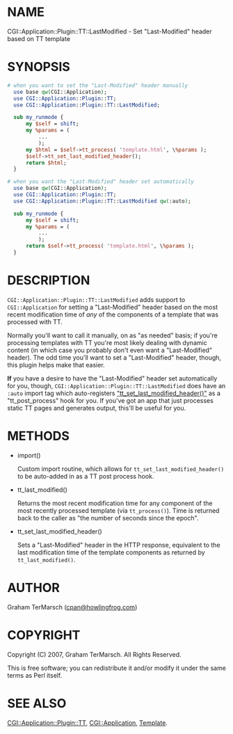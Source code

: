 # NAME

CGI::Application::Plugin::TT::LastModified - Set "Last-Modified" header based on TT template

# SYNOPSIS

```perl
# when you want to set the "Last-Modified" header manually
  use base qw(CGI::Application);
  use CGI::Application::Plugin::TT;
  use CGI::Application::Plugin::TT::LastModified;

  sub my_runmode {
      my $self = shift;
      my %params = (
          ...
          );
      my $html = $self->tt_process( 'template.html', \%params );
      $self->tt_set_last_modified_header();
      return $html;
  }

# when you want the "Last-Modified" header set automatically
  use base qw(CGI::Application);
  use CGI::Application::Plugin::TT;
  use CGI::Application::Plugin::TT::LastModified qw(:auto);

  sub my_runmode {
      my $self = shift;
      my %params = (
          ...
          );
      return $self->tt_process( 'template.html', \%params );
  }
```

# DESCRIPTION

`CGI::Application::Plugin::TT::LastModified` adds support to
`CGI::Application` for setting a "Last-Modified" header based on the most
recent modification time of _any_ of the components of a template that was
processed with TT.

Normally you'll want to call it manually, on as "as needed" basis; if you're
processing templates with TT you're most likely dealing with dynamic content
(in which case you probably don't even want a "Last-Modified" header).  The odd
time you'll want to set a "Last-Modified" header, though, this plugin helps
make that easier.

**If** you have a desire to have the "Last-Modified" header set automatically
for you, though, `CGI::Application::Plugin::TT::LastModified` does have an
`:auto` import tag which auto-registers ["tt\_set\_last\_modified\_header()"](#tt_set_last_modified_header) as a
"tt\_post\_process" hook for you.  If you've got an app that just processes
static TT pages and generates output, this'll be useful for you.

# METHODS

- import()

    Custom import routine, which allows for `tt_set_last_modified_header()` to
    be auto-added in as a TT post process hook.

- tt\_last\_modified()

    Returns the most recent modification time for any component of the most
    recently processed template (via `tt_process()`). Time is returned back to
    the caller as "the number of seconds since the epoch".

- tt\_set\_last\_modified\_header()

    Sets a "Last-Modified" header in the HTTP response, equivalent to the last
    modification time of the template components as returned by
    `tt_last_modified()`.

# AUTHOR

Graham TerMarsch (cpan@howlingfrog.com)

# COPYRIGHT

Copyright (C) 2007, Graham TerMarsch.  All Rights Reserved.

This is free software; you can redistribute it and/or modify it under the same
terms as Perl itself.

# SEE ALSO

[CGI::Application::Plugin::TT](https://metacpan.org/pod/CGI%3A%3AApplication%3A%3APlugin%3A%3ATT),
[CGI::Application](https://metacpan.org/pod/CGI%3A%3AApplication),
[Template](https://metacpan.org/pod/Template).
